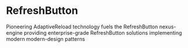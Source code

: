 # RefreshButton
Pioneering AdaptiveReload technology fuels the RefreshButton nexus-engine providing enterprise-grade RefreshButton solutions implementing modern modern-design patterns
